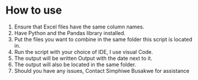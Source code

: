 # How to use 

1.	Ensure that Excel files have the same column names. 
2.	Have Python and the Pandas library installed. 
3.	Put the files you want to combine in the same folder this script is located in. 
4.	Run the script with your choice of IDE, I use visual Code.
5.	The output will be written Output with the date next to it.
6.	The output will also be located in the same folder. 
7.	Should you have any issues, Contact Simphiwe Busakwe for assistance

